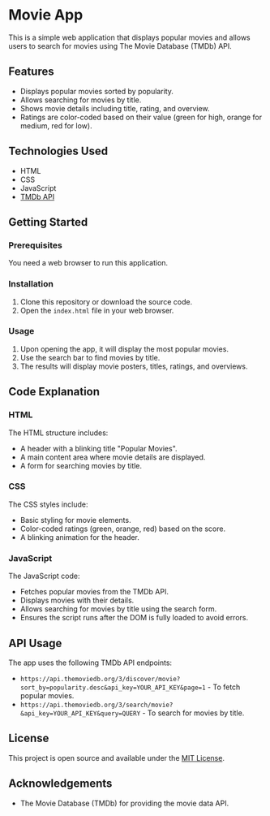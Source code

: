 # Movie App

This is a simple web application that displays popular movies and allows users to search for movies using The Movie Database (TMDb) API.

## Features

- Displays popular movies sorted by popularity.
- Allows searching for movies by title.
- Shows movie details including title, rating, and overview.
- Ratings are color-coded based on their value (green for high, orange for medium, red for low).

## Technologies Used

- HTML
- CSS
- JavaScript
- [TMDb API](https://www.themoviedb.org/documentation/api)

## Getting Started

### Prerequisites

You need a web browser to run this application.

### Installation

1. Clone this repository or download the source code.
2. Open the `index.html` file in your web browser.

### Usage

1. Upon opening the app, it will display the most popular movies.
2. Use the search bar to find movies by title.
3. The results will display movie posters, titles, ratings, and overviews.

## Code Explanation

### HTML

The HTML structure includes:
- A header with a blinking title "Popular Movies".
- A main content area where movie details are displayed.
- A form for searching movies by title.

### CSS

The CSS styles include:
- Basic styling for movie elements.
- Color-coded ratings (green, orange, red) based on the score.
- A blinking animation for the header.

### JavaScript

The JavaScript code:
- Fetches popular movies from the TMDb API.
- Displays movies with their details.
- Allows searching for movies by title using the search form.
- Ensures the script runs after the DOM is fully loaded to avoid errors.

## API Usage

The app uses the following TMDb API endpoints:
- `https://api.themoviedb.org/3/discover/movie?sort_by=popularity.desc&api_key=YOUR_API_KEY&page=1` - To fetch popular movies.
- `https://api.themoviedb.org/3/search/movie?&api_key=YOUR_API_KEY&query=QUERY` - To search for movies by title.

## License

This project is open source and available under the [MIT License](LICENSE).

## Acknowledgements

- The Movie Database (TMDb) for providing the movie data API.
